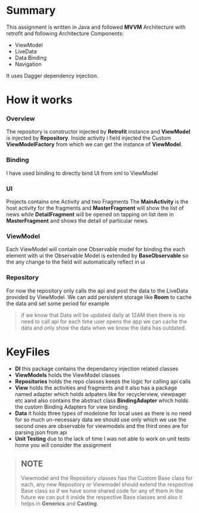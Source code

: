 # Summary
This assignment is written in Java and followed __MVVM__ Architecture with retrofit and following Architecture Components:

* ViewModel
* LiveData
* Data Binding
* Navigation

It uses Dagger dependency injection.

# How it works

### Overview
The repository is constructor injected by __Retrofit__ instance and __ViewModel__ is injected by __Repository__. Inside activity i field injected the Custom __ViewModelFactory__ from which we can get the instance of __ViewModel__. 

### Binding

I have used binding to directly bind UI from xml to ViewModel 

### UI
Projects contains one Activity and two Fragments The __MainActivity__ is the host activity for the fragments and __MasterFragment__ will show the list of news while __DetailFragment__ will be opened on tapping on list item in __MasterFragment__ and shows the detail of particular news.

### ViewModel
Each ViewModel will contain one Observable model for binding the each element with ui the Observable Model is extended by __BaseObservable__ so the any change to the field wiil automatically reflect in ui

### Repository
For now the repository only calls the api and post the data to the LiveData provided by ViewModel. We can add persistent storage like __Room__ to cache the data and set some period for example  
>if we know that Data will be updated daily at 12AM then there is no need to call api for each time user opens the app we can cache the data and only show the data when we know the data has outdated.

# KeyFiles
* **DI** this package contains the dependancy injection related classes
* **ViewModels** holds the ViewModel classes
* **Repositories** holds the repo classes keeps the logic for calling api calls
* **View** holds the activities and fragments and it also has a package named adapter which holds adpaters like for recyclerview, viewpager etc aand also contains the abstract class __BindingAdapter__ which holds the custom Binding Adapters for view binding
* **Data** it holds three types of modelone for local uses as there is no need for so much un-necessary data we should use only which we use the second ones are observable for viewmodels and the third ones are for parsing json from api
* **Unit Testing** due to the lack of time I was not able to work on unit tests home you will consider the assignment 



>## NOTE
>Viewmodel and the Repository classes has the Custom Base class for each, any new Repository or Viewmodel should extend the respective Base class so if we have some shared code for any of them in the future we can put it inside the respective Base classes and also it helps in __Generics__ and __Casting__.
